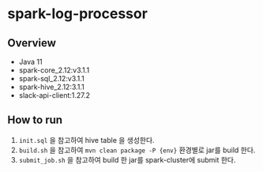 # spark-log-processor
## Overview

- Java 11
- spark-core_2.12:v3.1.1
- spark-sql_2.12:v3.1.1
- spark-hive_2.12:3.1.1
- slack-api-client:1.27.2



## How to run

1. `init.sql` 을 참고하여 hive table 을 생성한다.
2. `build.sh` 을 참고하여 `mvn clean package -P {env}` 환경별로 jar를 build 한다.
3. `submit_job.sh` 을 참고하여 build 한 jar를 spark-cluster에 submit 한다.

